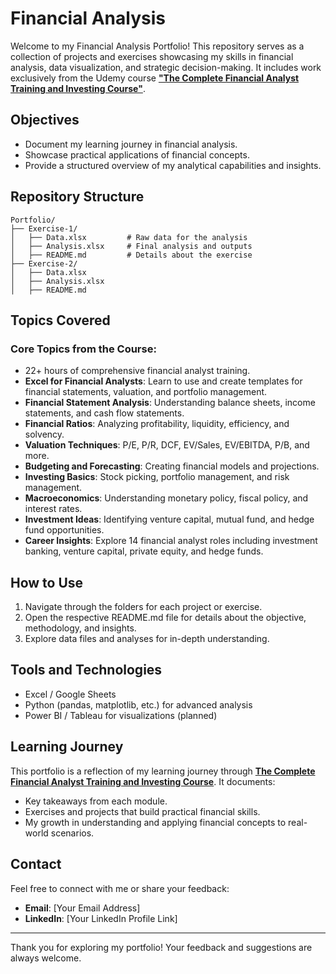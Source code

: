 # Financial Analysis

Welcome to my Financial Analysis Portfolio! This repository serves as a collection of projects and exercises showcasing my skills in financial analysis, data visualization, and strategic decision-making. It includes work exclusively from the Udemy course **["The Complete Financial Analyst Training and Investing Course"](https://www.udemy.com/course/the-complete-financial-analyst-training-and-investing-course/?srsltid=AfmBOoqnLt8arKXkMuY1Z63FyWAeIsW4Ksl8W3Jb7lc4ndQW3q-tZT4X)**.

## Objectives
- Document my learning journey in financial analysis.
- Showcase practical applications of financial concepts.
- Provide a structured overview of my analytical capabilities and insights.

## Repository Structure
```
Portfolio/
├── Exercise-1/
│   ├── Data.xlsx         # Raw data for the analysis
│   ├── Analysis.xlsx     # Final analysis and outputs
│   ├── README.md         # Details about the exercise
├── Exercise-2/
│   ├── Data.xlsx
│   ├── Analysis.xlsx
│   ├── README.md
```

## Topics Covered
### Core Topics from the Course:
- 22+ hours of comprehensive financial analyst training.
- **Excel for Financial Analysts**: Learn to use and create templates for financial statements, valuation, and portfolio management.
- **Financial Statement Analysis**: Understanding balance sheets, income statements, and cash flow statements.
- **Financial Ratios**: Analyzing profitability, liquidity, efficiency, and solvency.
- **Valuation Techniques**: P/E, P/R, DCF, EV/Sales, EV/EBITDA, P/B, and more.
- **Budgeting and Forecasting**: Creating financial models and projections.
- **Investing Basics**: Stock picking, portfolio management, and risk management.
- **Macroeconomics**: Understanding monetary policy, fiscal policy, and interest rates.
- **Investment Ideas**: Identifying venture capital, mutual fund, and hedge fund opportunities.
- **Career Insights**: Explore 14 financial analyst roles including investment banking, venture capital, private equity, and hedge funds.

## How to Use
1. Navigate through the folders for each project or exercise.
2. Open the respective README.md file for details about the objective, methodology, and insights.
3. Explore data files and analyses for in-depth understanding.

## Tools and Technologies
- Excel / Google Sheets
- Python (pandas, matplotlib, etc.) for advanced analysis
- Power BI / Tableau for visualizations (planned)

## Learning Journey
This portfolio is a reflection of my learning journey through **[The Complete Financial Analyst Training and Investing Course](https://www.udemy.com/course/the-complete-financial-analyst-training-and-investing-course/?srsltid=AfmBOoqnLt8arKXkMuY1Z63FyWAeIsW4Ksl8W3Jb7lc4ndQW3q-tZT4X)**. It documents:
- Key takeaways from each module.
- Exercises and projects that build practical financial skills.
- My growth in understanding and applying financial concepts to real-world scenarios.

## Contact
Feel free to connect with me or share your feedback:
- **Email**: [Your Email Address]
- **LinkedIn**: [Your LinkedIn Profile Link]

---

Thank you for exploring my portfolio! Your feedback and suggestions are always welcome.
